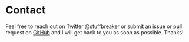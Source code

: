 # Contact

Feel free to reach out on Twitter [@stuffbreaker](https://twitter.com/stuffbreaker) or submit an issue or pull request on [GitHub](https://github.com/break-stuff/kickstand-ui) and I will get back to you as soon as possible. Thanks!

